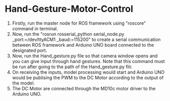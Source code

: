 ﻿# Hand-Gesture-Motor-Control
1) Firstly, run the master node for ROS framework using "roscore" command in terminal.
2) Now, run the "rosrun rosserial_python serial_node.py _port:=/dev/ttyACM1 _baud:=115200" to create a serial communication between ROS framework and Arduino UNO board connected to the designated port.
3) Now, run the Hand_gesture.py file so that camera window opens and you can give input through hand gestures. Note that this command must be run after going to the path of the Hand_gesture.py filr.
4) On receiving the inputs, model processing would start and Arduino UNO would be publising the PWM to the DC Motor according to the output of the model.
5) The DC Motor are connected through the MD10c motor driver to the Arduino UNO.
